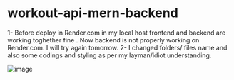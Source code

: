 # workout-api-mern-backend

1- Before deploy in Render.com in my local host frontend and backend are working toghether fine . Now backend is not properly working on Render.com. I will try again tomorrow.
2- I changed folders/ files name and also some codings and styling as per my layman/idiot understanding.

![image](https://github.com/Thein-Naing/workout-api-mern-backend/assets/117463446/d50ed731-83dc-4309-ae3f-74218823dcef)


